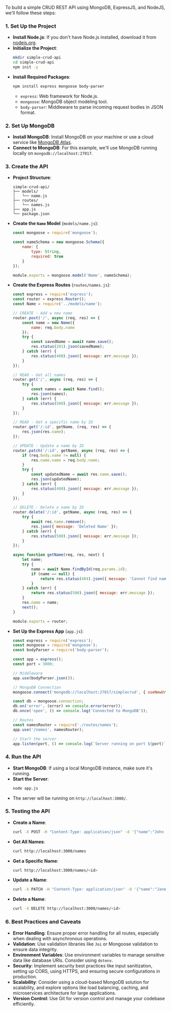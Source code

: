 To build a simple CRUD REST API using MongoDB, ExpressJS, and NodeJS, we'll follow these steps:
### 1. **Set Up the Project**
   - **Install Node.js**: If you don't have Node.js installed, download it from [nodejs.org](https://nodejs.org/).
   - **Initialize the Project**: 
     ```bash
     mkdir simple-crud-api
     cd simple-crud-api
     npm init -y
     ```
   - **Install Required Packages**:
     ```bash
     npm install express mongoose body-parser
     ```
     - `express`: Web framework for Node.js.
     - `mongoose`: MongoDB object modeling tool.
     - `body-parser`: Middleware to parse incoming request bodies in JSON format.

### 2. **Set Up MongoDB**
   - **Install MongoDB**: Install MongoDB on your machine or use a cloud service like [MongoDB Atlas](https://www.mongodb.com/cloud/atlas).
   - **Connect to MongoDB**: For this example, we'll use MongoDB running locally on `mongodb://localhost:27017`.

### 3. **Create the API**
   - **Project Structure**:
     ```
     simple-crud-api/
     ├── models/
     │   └── name.js
     ├── routes/
     │   └── names.js
     ├── app.js
     └── package.json
     ```

   - **Create the `Name` Model** (`models/name.js`):
     ```javascript
     const mongoose = require('mongoose');

     const nameSchema = new mongoose.Schema({
         name: {
             type: String,
             required: true
         }
     });

     module.exports = mongoose.model('Name', nameSchema);
     ```

   - **Create the Express Routes** (`routes/names.js`):
     ```javascript
     const express = require('express');
     const router = express.Router();
     const Name = require('../models/name');

     // CREATE - Add a new name
     router.post('/', async (req, res) => {
         const name = new Name({
             name: req.body.name
         });
         try {
             const savedName = await name.save();
             res.status(201).json(savedName);
         } catch (err) {
             res.status(400).json({ message: err.message });
         }
     });

     // READ - Get all names
     router.get('/', async (req, res) => {
         try {
             const names = await Name.find();
             res.json(names);
         } catch (err) {
             res.status(500).json({ message: err.message });
         }
     });

     // READ - Get a specific name by ID
     router.get('/:id', getName, (req, res) => {
         res.json(res.name);
     });

     // UPDATE - Update a name by ID
     router.patch('/:id', getName, async (req, res) => {
         if (req.body.name != null) {
             res.name.name = req.body.name;
         }
         try {
             const updatedName = await res.name.save();
             res.json(updatedName);
         } catch (err) {
             res.status(400).json({ message: err.message });
         }
     });

     // DELETE - Delete a name by ID
     router.delete('/:id', getName, async (req, res) => {
         try {
             await res.name.remove();
             res.json({ message: 'Deleted Name' });
         } catch (err) {
             res.status(500).json({ message: err.message });
         }
     });

     async function getName(req, res, next) {
         let name;
         try {
             name = await Name.findById(req.params.id);
             if (name == null) {
                 return res.status(404).json({ message: 'Cannot find name' });
             }
         } catch (err) {
             return res.status(500).json({ message: err.message });
         }
         res.name = name;
         next();
     }

     module.exports = router;
     ```

   - **Set Up the Express App** (`app.js`):
     ```javascript
     const express = require('express');
     const mongoose = require('mongoose');
     const bodyParser = require('body-parser');

     const app = express();
     const port = 3000;

     // Middleware
     app.use(bodyParser.json());

     // MongoDB Connection
     mongoose.connect('mongodb://localhost:27017/simplecrud', { useNewUrlParser: true, useUnifiedTopology: true });

     const db = mongoose.connection;
     db.on('error', (error) => console.error(error));
     db.once('open', () => console.log('Connected to MongoDB'));

     // Routes
     const namesRouter = require('./routes/names');
     app.use('/names', namesRouter);

     // Start the server
     app.listen(port, () => console.log(`Server running on port ${port}`));
     ```

### 4. **Run the API**
   - **Start MongoDB**: If using a local MongoDB instance, make sure it's running.
   - **Start the Server**:
     ```bash
     node app.js
     ```
   - The server will be running on `http://localhost:3000/`.

### 5. **Testing the API**
   - **Create a Name**: 
     ```bash
     curl -X POST -H "Content-Type: application/json" -d '{"name":"John Doe"}' http://localhost:3000/names
     ```
   - **Get All Names**:
     ```bash
     curl http://localhost:3000/names
     ```
   - **Get a Specific Name**:
     ```bash
     curl http://localhost:3000/names/<id>
     ```
   - **Update a Name**:
     ```bash
     curl -X PATCH -H "Content-Type: application/json" -d '{"name":"Jane Doe"}' http://localhost:3000/names/<id>
     ```
   - **Delete a Name**:
     ```bash
     curl -X DELETE http://localhost:3000/names/<id>
     ```

### 6. **Best Practices and Caveats**
   - **Error Handling**: Ensure proper error handling for all routes, especially when dealing with asynchronous operations.
   - **Validation**: Use validation libraries like `Joi` or Mongoose validation to ensure data integrity.
   - **Environment Variables**: Use environment variables to manage sensitive data like database URIs. Consider using `dotenv`.
   - **Security**: Implement security best practices like input sanitization, setting up CORS, using HTTPS, and ensuring secure configurations in production.
   - **Scalability**: Consider using a cloud-based MongoDB solution for scalability, and explore options like load balancing, caching, and microservices architecture for large applications.
   - **Version Control**: Use Git for version control and manage your codebase efficiently.